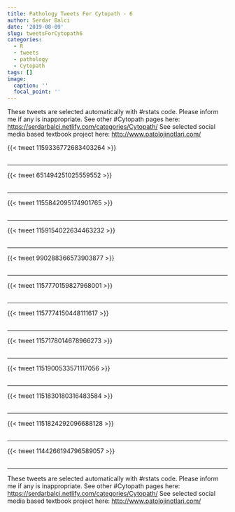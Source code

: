 ```yaml
---
title: Pathology Tweets For Cytopath - 6
author: Serdar Balci
date: '2019-08-09'
slug: tweetsForCytopath6
categories:
  - R
  - tweets
  - pathology
  - Cytopath
tags: []
image:
  caption: ''
  focal_point: ''
---
```



These tweets are selected automatically with #rstats code. Please inform me if any is inappropriate.
See other #Cytopath pages here: https://serdarbalci.netlify.com/categories/Cytopath/ 
See selected social media based textbook project here: http://www.patolojinotlari.com/

{{< tweet 1159336772683403264 >}}
<br>
<br>
<hr>
{{< tweet 651494251025559552 >}}
<br>
<br>
<hr>
{{< tweet 1155842095174901765 >}}
<br>
<br>
<hr>
{{< tweet 1159154022634463232 >}}
<br>
<br>
<hr>
{{< tweet 990288366573903877 >}}
<br>
<br>
<hr>
{{< tweet 1157770159827968001 >}}
<br>
<br>
<hr>
{{< tweet 1157774150448111617 >}}
<br>
<br>
<hr>
{{< tweet 1157178014678966273 >}}
<br>
<br>
<hr>
{{< tweet 1151900533571117056 >}}
<br>
<br>
<hr>
{{< tweet 1151830180316483584 >}}
<br>
<br>
<hr>
{{< tweet 1151824292096688128 >}}
<br>
<br>
<hr>
{{< tweet 1144266194796589057 >}}
<br>
<br>
<hr>


These tweets are selected automatically with #rstats code. Please inform me if any is inappropriate.
See other #Cytopath pages here: https://serdarbalci.netlify.com/categories/Cytopath/ 
See selected social media based textbook project here: http://www.patolojinotlari.com/

